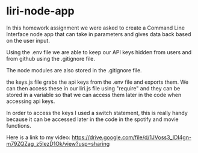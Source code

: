 # liri-node-app

In this homework assignment we were asked to create a Command Line Interface node app that can take in parameters
and gives data back based on the user input.

Using the .env file we are able to keep our API keys hidden from users and from github using the .gitignore file.

The node modules are also stored in the .gitignore file.

the keys.js file grabs the api keys from the .env file  and exports them. We can then access these in our liri.js file using "require" and they can be stored in a variable so that we can access them later in the code when accessing api keys.

In order to access the keys I used a switch statement, this is really handy because it can be accessed later in the code 
in the spotify and movie functions.


Here is a link to my video: https://drive.google.com/file/d/1JVoss3_IDI4gn-m79ZQZag_z5IezD1Ok/view?usp=sharing


